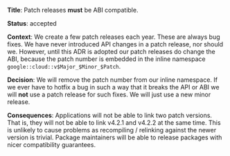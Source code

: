 **Title**: Patch releases **must** be ABI compatible.

**Status**: accepted

**Context**: We create a few patch releases each year. These are always bug
fixes. We have never introduced API changes in a patch release, nor should we.
However, until this ADR is adopted our patch releases do change the ABI, because
the patch number is embedded in the inline namespace
`google::cloud::v$Major_$Minor_$Patch`.

**Decision**: We will remove the patch number from our inline namespace. If we
ever have to hotfix a bug in such a way that it breaks the API or ABI we will
**not** use a patch release for such fixes. We will just use a new minor
release.

**Consequences**: Applications will not be able to link two patch versions. That
is, they will not be able to link v4.2.1 and v4.2.2 at the same time. This is
unlikely to cause problems as recompiling / relinking against the newer version
is trivial. Package maintainers will be able to release packages with nicer
compatibility guarantees.
